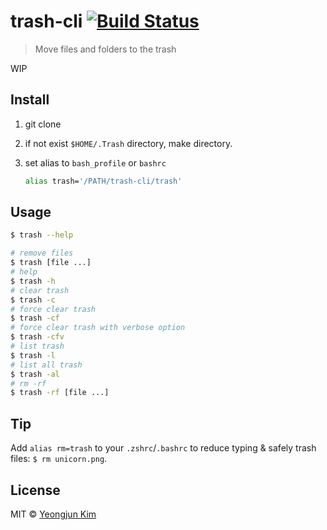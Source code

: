 # trash-cli [![Build Status](https://travis-ci.org/wicksome/trash-cli.svg?branch=master)](https://travis-ci.org/wicksome/trash-cli)

> Move files and folders to the trash

WIP

## Install

1. git clone
2. if not exist `$HOME/.Trash` directory, make directory.
3. set alias to `bash_profile` or `bashrc`

    ```bash
    alias trash='/PATH/trash-cli/trash'
    ```
    
## Usage

```bash
$ trash --help
```

```bash
# remove files
$ trash [file ...]
# help
$ trash -h
# clear trash
$ trash -c
# force clear trash
$ trash -cf
# force clear trash with verbose option
$ trash -cfv
# list trash
$ trash -l
# list all trash
$ trash -al
# rm -rf
$ trash -rf [file ...]
```
## Tip

Add `alias rm=trash` to your `.zshrc`/`.bashrc` to reduce typing & safely trash files: `$ rm unicorn.png`.

## License

MIT © [Yeongjun Kim](https://wickso.me)
